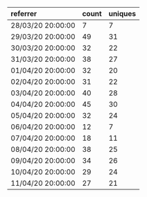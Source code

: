 | referrer          | count | uniques |
| :---------------- | :---- | :------ |
| 28/03/20 20:00:00 | 7     | 7       |
| 29/03/20 20:00:00 | 49    | 31      |
| 30/03/20 20:00:00 | 32    | 22      |
| 31/03/20 20:00:00 | 38    | 27      |
| 01/04/20 20:00:00 | 32    | 20      |
| 02/04/20 20:00:00 | 31    | 22      |
| 03/04/20 20:00:00 | 40    | 28      |
| 04/04/20 20:00:00 | 45    | 30      |
| 05/04/20 20:00:00 | 32    | 24      |
| 06/04/20 20:00:00 | 12    | 7       |
| 07/04/20 20:00:00 | 18    | 11      |
| 08/04/20 20:00:00 | 38    | 25      |
| 09/04/20 20:00:00 | 34    | 26      |
| 10/04/20 20:00:00 | 29    | 24      |
| 11/04/20 20:00:00 | 27    | 21      |
